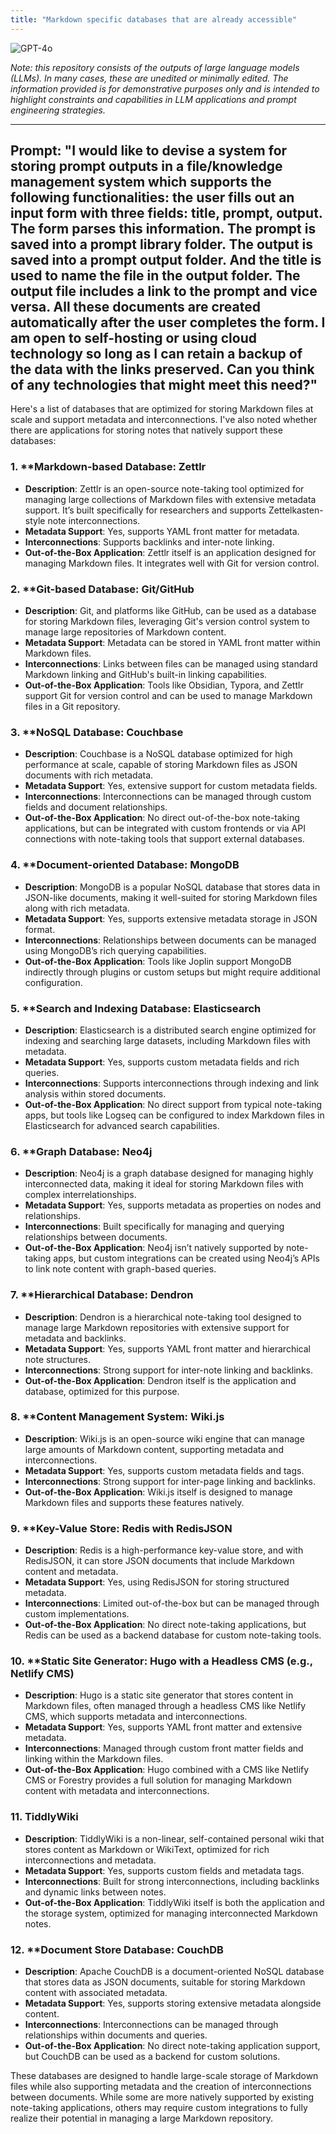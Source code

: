 ```yaml
---
title: "Markdown specific databases that are already accessible"
---
```

![GPT-4o](https://img.shields.io/badge/GPT--4o-3333FF?style=for-the-badge&logo=openai&logoColor=white)



*Note: this repository consists of the outputs of large language models (LLMs). In many cases, these are unedited or minimally edited. The information provided is for demonstrative purposes only and is intended to highlight constraints and capabilities in LLM applications and prompt engineering strategies.*


---
Prompt: "I would like to devise a system for storing prompt outputs in a file/knowledge management system which supports the following functionalities: the user fills out an input form with three fields: title, prompt, output. The form parses this information. The prompt is saved into a prompt library folder. The output is saved into a prompt output folder. And the title is used to name the file in the output folder. The output file includes a link to the prompt and vice versa. All these documents are created automatically after the user completes the form. I am open to self-hosting or using cloud technology so long as I can retain a backup of the data with the links preserved. Can you think of any technologies that might meet this need?"
---
Here's a list of databases that are optimized for storing Markdown files at scale and support metadata and interconnections. I've also noted whether there are applications for storing notes that natively support these databases:

### 1. **Markdown-based Database: **Zettlr**
   - **Description**: Zettlr is an open-source note-taking tool optimized for managing large collections of Markdown files with extensive metadata support. It’s built specifically for researchers and supports Zettelkasten-style note interconnections.
   - **Metadata Support**: Yes, supports YAML front matter for metadata.
   - **Interconnections**: Supports backlinks and inter-note linking.
   - **Out-of-the-Box Application**: Zettlr itself is an application designed for managing Markdown files. It integrates well with Git for version control.

### 2. **Git-based Database: **Git/GitHub**
   - **Description**: Git, and platforms like GitHub, can be used as a database for storing Markdown files, leveraging Git's version control system to manage large repositories of Markdown content.
   - **Metadata Support**: Metadata can be stored in YAML front matter within Markdown files.
   - **Interconnections**: Links between files can be managed using standard Markdown linking and GitHub's built-in linking capabilities.
   - **Out-of-the-Box Application**: Tools like Obsidian, Typora, and Zettlr support Git for version control and can be used to manage Markdown files in a Git repository.

### 3. **NoSQL Database: **Couchbase**
   - **Description**: Couchbase is a NoSQL database optimized for high performance at scale, capable of storing Markdown files as JSON documents with rich metadata.
   - **Metadata Support**: Yes, extensive support for custom metadata fields.
   - **Interconnections**: Interconnections can be managed through custom fields and document relationships.
   - **Out-of-the-Box Application**: No direct out-of-the-box note-taking applications, but can be integrated with custom frontends or via API connections with note-taking tools that support external databases.

### 4. **Document-oriented Database: **MongoDB**
   - **Description**: MongoDB is a popular NoSQL database that stores data in JSON-like documents, making it well-suited for storing Markdown files along with rich metadata.
   - **Metadata Support**: Yes, supports extensive metadata storage in JSON format.
   - **Interconnections**: Relationships between documents can be managed using MongoDB’s rich querying capabilities.
   - **Out-of-the-Box Application**: Tools like Joplin support MongoDB indirectly through plugins or custom setups but might require additional configuration.

### 5. **Search and Indexing Database: **Elasticsearch**
   - **Description**: Elasticsearch is a distributed search engine optimized for indexing and searching large datasets, including Markdown files with metadata.
   - **Metadata Support**: Yes, supports custom metadata fields and rich queries.
   - **Interconnections**: Supports interconnections through indexing and link analysis within stored documents.
   - **Out-of-the-Box Application**: No direct support from typical note-taking apps, but tools like Logseq can be configured to index Markdown files in Elasticsearch for advanced search capabilities.

### 6. **Graph Database: **Neo4j**
   - **Description**: Neo4j is a graph database designed for managing highly interconnected data, making it ideal for storing Markdown files with complex interrelationships.
   - **Metadata Support**: Yes, supports metadata as properties on nodes and relationships.
   - **Interconnections**: Built specifically for managing and querying relationships between documents.
   - **Out-of-the-Box Application**: Neo4j isn’t natively supported by note-taking apps, but custom integrations can be created using Neo4j’s APIs to link note content with graph-based queries.

### 7. **Hierarchical Database: **Dendron**
   - **Description**: Dendron is a hierarchical note-taking tool designed to manage large Markdown repositories with extensive support for metadata and backlinks.
   - **Metadata Support**: Yes, supports YAML front matter and hierarchical note structures.
   - **Interconnections**: Strong support for inter-note linking and backlinks.
   - **Out-of-the-Box Application**: Dendron itself is the application and database, optimized for this purpose.

### 8. **Content Management System: **Wiki.js**
   - **Description**: Wiki.js is an open-source wiki engine that can manage large amounts of Markdown content, supporting metadata and interconnections.
   - **Metadata Support**: Yes, supports custom metadata fields and tags.
   - **Interconnections**: Strong support for inter-page linking and backlinks.
   - **Out-of-the-Box Application**: Wiki.js itself is designed to manage Markdown files and supports these features natively.

### 9. **Key-Value Store: **Redis with RedisJSON**
   - **Description**: Redis is a high-performance key-value store, and with RedisJSON, it can store JSON documents that include Markdown content and metadata.
   - **Metadata Support**: Yes, using RedisJSON for storing structured metadata.
   - **Interconnections**: Limited out-of-the-box but can be managed through custom implementations.
   - **Out-of-the-Box Application**: No direct note-taking applications, but Redis can be used as a backend database for custom note-taking tools.

### 10. **Static Site Generator: **Hugo with a Headless CMS (e.g., Netlify CMS)**
   - **Description**: Hugo is a static site generator that stores content in Markdown files, often managed through a headless CMS like Netlify CMS, which supports metadata and interconnections.
   - **Metadata Support**: Yes, supports YAML front matter and extensive metadata.
   - **Interconnections**: Managed through custom front matter fields and linking within the Markdown files.
   - **Out-of-the-Box Application**: Hugo combined with a CMS like Netlify CMS or Forestry provides a full solution for managing Markdown content with metadata and interconnections.

### 11. **TiddlyWiki**
   - **Description**: TiddlyWiki is a non-linear, self-contained personal wiki that stores content as Markdown or WikiText, optimized for rich interconnections and metadata.
   - **Metadata Support**: Yes, supports custom fields and metadata tags.
   - **Interconnections**: Built for strong interconnections, including backlinks and dynamic links between notes.
   - **Out-of-the-Box Application**: TiddlyWiki itself is both the application and the storage system, optimized for managing interconnected Markdown notes.

### 12. **Document Store Database: **CouchDB**
   - **Description**: Apache CouchDB is a document-oriented NoSQL database that stores data as JSON documents, suitable for storing Markdown content with associated metadata.
   - **Metadata Support**: Yes, supports storing extensive metadata alongside content.
   - **Interconnections**: Interconnections can be managed through relationships within documents and queries.
   - **Out-of-the-Box Application**: No direct note-taking application support, but CouchDB can be used as a backend for custom solutions.

These databases are designed to handle large-scale storage of Markdown files while also supporting metadata and the creation of interconnections between documents. While some are more natively supported by existing note-taking applications, others may require custom integrations to fully realize their potential in managing a large Markdown repository.
